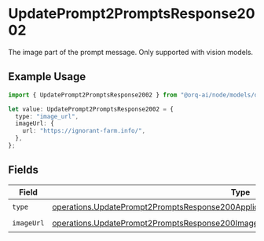 # UpdatePrompt2PromptsResponse2002

The image part of the prompt message. Only supported with vision models.

## Example Usage

```typescript
import { UpdatePrompt2PromptsResponse2002 } from "@orq-ai/node/models/operations";

let value: UpdatePrompt2PromptsResponse2002 = {
  type: "image_url",
  imageUrl: {
    url: "https://ignorant-farm.info/",
  },
};
```

## Fields

| Field                                                                                                                                                                                            | Type                                                                                                                                                                                             | Required                                                                                                                                                                                         | Description                                                                                                                                                                                      |
| ------------------------------------------------------------------------------------------------------------------------------------------------------------------------------------------------ | ------------------------------------------------------------------------------------------------------------------------------------------------------------------------------------------------ | ------------------------------------------------------------------------------------------------------------------------------------------------------------------------------------------------ | ------------------------------------------------------------------------------------------------------------------------------------------------------------------------------------------------ |
| `type`                                                                                                                                                                                           | [operations.UpdatePrompt2PromptsResponse200ApplicationJSONResponseBody3PromptConfigType](../../models/operations/updateprompt2promptsresponse200applicationjsonresponsebody3promptconfigtype.md) | :heavy_check_mark:                                                                                                                                                                               | N/A                                                                                                                                                                                              |
| `imageUrl`                                                                                                                                                                                       | [operations.UpdatePrompt2PromptsResponse200ImageUrl](../../models/operations/updateprompt2promptsresponse200imageurl.md)                                                                         | :heavy_check_mark:                                                                                                                                                                               | N/A                                                                                                                                                                                              |